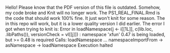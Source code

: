 Hello! Please know that the PDF version of this file is outdated. Somehow, my code broke and Knit will no longer work. 
The PS1_REAL_FINAL.Rmd is the code that should work 100% fine. It just won't knit for some reason. The in this repo
will work, but it is a lower quality version I did earlier. The error I got when trying to knit is:
Error in loadNamespace(j <- i[[1L]], c(lib.loc, .libPaths()), versionCheck = vI[[j]]) : 
  namespace 'xfun' 0.47 is being loaded, but >= 0.48 is required
Calls: loadNamespace ... namespaceImportFrom -> asNamespace -> loadNamespace
Execution halted
